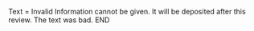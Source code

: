 Text = Invalid
Information cannot be given.  It will be deposited after this review.
The text was bad.
END
